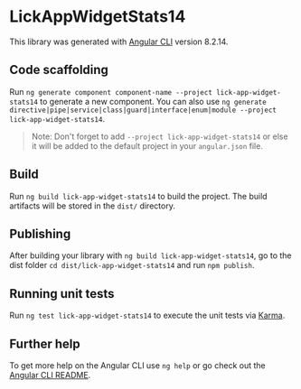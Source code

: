 # LickAppWidgetStats14

This library was generated with [Angular CLI](https://github.com/angular/angular-cli) version 8.2.14.

## Code scaffolding

Run `ng generate component component-name --project lick-app-widget-stats14` to generate a new component. You can also use `ng generate directive|pipe|service|class|guard|interface|enum|module --project lick-app-widget-stats14`.
> Note: Don't forget to add `--project lick-app-widget-stats14` or else it will be added to the default project in your `angular.json` file. 

## Build

Run `ng build lick-app-widget-stats14` to build the project. The build artifacts will be stored in the `dist/` directory.

## Publishing

After building your library with `ng build lick-app-widget-stats14`, go to the dist folder `cd dist/lick-app-widget-stats14` and run `npm publish`.

## Running unit tests

Run `ng test lick-app-widget-stats14` to execute the unit tests via [Karma](https://karma-runner.github.io).

## Further help

To get more help on the Angular CLI use `ng help` or go check out the [Angular CLI README](https://github.com/angular/angular-cli/blob/master/README.md).
